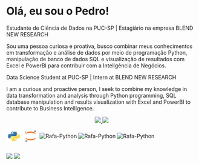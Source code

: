 # Olá, eu sou o Pedro!

Estudante de Ciência de Dados na PUC-SP | Estagiário na empresa BLEND NEW RESEARCH

Sou uma pessoa curiosa e proativa, busco combinar meus conhecimentos em transformação e análise de dados por meio de programação Python, manipulação de banco de dados SQL e visualização de resultados com Excel e PowerBI para contribuir com a Inteligência de Negócios.


Data Science Student at PUC-SP | Intern at BLEND NEW RESEARCH

I am a curious and proactive person, I seek to combine my knowledge in data transformation and analysis through Python programming, SQL database manipulation and results visualization with Excel and PowerBI to contribute to Business Intelligence.

<!-- estatísticas -->
<div align="center">
  <a href="https://github.com/pedroledger">
  <img height="180em" src="https://github-readme-stats.vercel.app/api?username=pedroledger&show_icons=true&theme=dark&include_all_commits=true&count_private=true"/>
  <img height="180em" src="https://github-readme-stats.vercel.app/api/top-langs/?username=pedroledger&layout=compact&langs_count=5&theme=dark"/>
  </a>
</div>

<!-- ícones de linguagens e ferramentas -->
<div style="display: inline_block"><br>
  <img align="center" alt="Rafa-Python" height="30" width="40" src="https://raw.githubusercontent.com/devicons/devicon/master/icons/python/python-original.svg">
  <img align="center" alt="Rafa-Python" height="30" width="40" src="https://raw.githubusercontent.com/devicons/devicon/master/icons/jupyter/jupyter-original.svg">
  <img align="center" alt="Rafa-Python" height="30" width="40" src="https://cdn.jsdelivr.net/gh/devicons/devicon/icons/mysql/mysql-original-wordmark.svg">
  <img align="center" alt="Rafa-Python" height="30" width="40" src="https://cdn.jsdelivr.net/gh/devicons/devicon/icons/spss/spss-original.svg" />
  <img align="center" alt="Rafa-Python" height="30" width="40" src="https://cdn.jsdelivr.net/gh/devicons/devicon/icons/vscode/vscode-original.svg" />
</div>
  
##
<!-- contato -->
<div>
  <a href="mailto:pedro.pessoal14@gmail.com"><img src="https://img.shields.io/badge/-Gmail-%23333?style=for-the-badge&logo=gmail&logoColor=white" target="_blank"></a>
  <a href="https://www.linkedin.com/in/pe-lucas" target="_blank"><img src="https://img.shields.io/badge/-LinkedIn-%230077B5?style=for-the-badge&logo=linkedin&logoColor=white" target="_blank"></a>  
</div>
